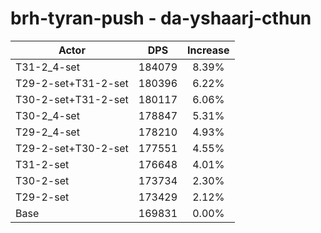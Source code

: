 # brh-tyran-push - da-yshaarj-cthun
| Actor | DPS | Increase |
|---|:---:|:---:|
|T31-2_4-set|184079|8.39%|
|T29-2-set+T31-2-set|180396|6.22%|
|T30-2-set+T31-2-set|180117|6.06%|
|T30-2_4-set|178847|5.31%|
|T29-2_4-set|178210|4.93%|
|T29-2-set+T30-2-set|177551|4.55%|
|T31-2-set|176648|4.01%|
|T30-2-set|173734|2.30%|
|T29-2-set|173429|2.12%|
|Base|169831|0.00%|
